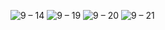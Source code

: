 ![9 – 14](https://user-images.githubusercontent.com/25367933/120879765-91c48b80-c5bd-11eb-8bd8-01294bb5ac8f.png)
![9 – 19](https://user-images.githubusercontent.com/25367933/120879766-938e4f00-c5bd-11eb-9e33-e8c4ff26b82a.png)
![9 – 20](https://user-images.githubusercontent.com/25367933/120578145-43788680-c41d-11eb-82a1-ca97487c4976.png)
![9 – 21](https://user-images.githubusercontent.com/25367933/120578166-4c695800-c41d-11eb-8bde-773bf180f04b.png)
